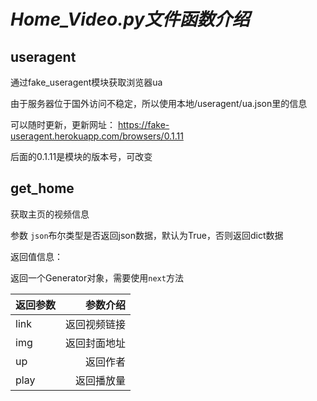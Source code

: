 # *Home_Video.py文件函数介绍*

## useragent

通过fake_useragent模块获取浏览器ua

由于服务器位于国外访问不稳定，所以使用本地/useragent/ua.json里的信息

可以随时更新，更新网址：
<https://fake-useragent.herokuapp.com/browsers/0.1.11>

后面的0.1.11是模块的版本号，可改变

## get_home

 



获取主页的视频信息

参数 `json`布尔类型是否返回json数据，默认为True，否则返回dict数据

返回值信息：

返回一个Generator对象，需要使用`next`方法


|  返回参数   | 参数介绍  |
|  ----  | ---:  |
| link  | 返回视频链接 |
| img  | 返回封面地址 |
| up   | 返回作者    |
| play | 返回播放量  |

